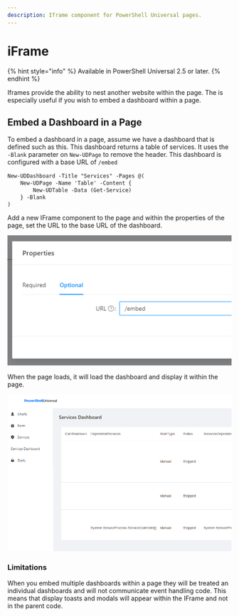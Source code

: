 ```yaml
---
description: Iframe component for PowerShell Universal pages.
---
```


# iFrame

{% hint style="info" %}
Available in PowerShell Universal 2.5 or later.
{% endhint %}

Iframes provide the ability to nest another website within the page. The is especially useful if you wish to embed a dashboard within a page.&#x20;

## Embed a Dashboard in a Page

To embed a dashboard in a page, assume we have a dashboard that is defined such as this. This dashboard returns a table of services. It uses the `-Blank` parameter on `New-UDPage` to remove the header. This dashboard is configured with a base URL of `/embed`

```
New-UDDashboard -Title "Services" -Pages @(
    New-UDPage -Name 'Table' -Content {
        New-UDTable -Data (Get-Service)
    } -Blank
)
```

Add a new IFrame component to the page and within the properties of the page, set the URL to the base URL of the dashboard.&#x20;

![](<../../.gitbook/assets/image (298) (1).png>)

When the page loads, it will load the dashboard and display it within the page.&#x20;

![](<../../.gitbook/assets/image (296).png>)

### Limitations

When you embed multiple dashboards within a page they will be treated an individual dashboards and will not communicate event handling code. This means that display toasts and modals will appear within the IFrame and not in the parent code.&#x20;
